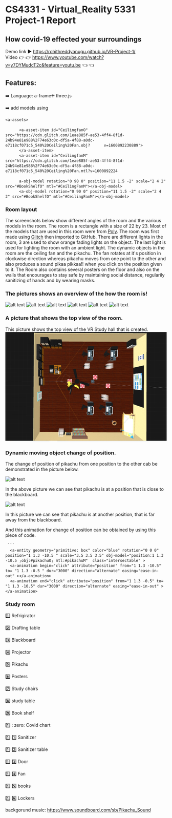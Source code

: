 
# CS4331 - Virtual_Reality 5331 Project-1 Report

## How covid-19 effected your surroundings

Demo link :arrow_forward: https://rohithreddyanugu.github.io/VR-Project-1/     
Video :point_right: :point_right: https://www.youtube.com/watch?v=y7DYMudcT2c&feature=youtu.be  :point_left: :point_left:

## Features:
:arrow_right: Language:  a-frame:heavy_plus_sign: three.js

:arrow_right: add models using 
```
<a-assets>
      
      <a-asset-item id="CeilingfanO" src="https://cdn.glitch.com/1eae885f-ae53-4ff4-8f1d-24b94e81e988%2F74e63c0c-df5a-4f88-a0dc-e7118cf071c5_540%20Ceiling%20Fan.obj?      v=1600892230889">
      </a-asset-item>
      <a-asset-item id="CeilingfanM" src="https://cdn.glitch.com/1eae885f-ae53-4ff4-8f1d-24b94e81e988%2F74e63c0c-df5a-4f88-a0dc-e7118cf071c5_540%20Ceiling%20Fan.mtl?v=1600892224
      
      a-obj-model rotation="0 90 0" position="11 1.5 -2" scale="2 4 2" src="#BookShelfO" mtl="#CeilingFanM"></a-obj-model>
      <a-obj-model rotation="0 90 0" position="11 1.5 -2" scale="2 4 2" src="#BookShelfO" mtl="#CeilingFanM"></a-obj-model>
```

### Room layout
The screenshots below show different angles of the room and the various models in the room. The room is a rectangle with a size of 22 by 23. Most of the models that are used in this room were from [Poly](https://poly.google.com/). The room was first made using [Glitch](https://glitch.com/) then imported to GitHub. There are  different lights in the room, 3 are used to show orange fading lights on the object. The last light is used for lighting the room with an ambient light. The dynamic objects in the room are the ceiling fan and the pikachu. The fan rotates at it's position in clockwise direction whereas pikachu moves from one point to the other and also produces a sound pikaa pikkaa!! when you click on the position given to it.
The Room also contains several posters on the floor and also on the walls that encourages to stay safe by maintaining social distance, regularily sanitizing of hands and by wearing masks.

### The pictures shows an overview of the how the room is!

![alt text](https://github.com/rohithreddyanugu/VR-Project-1/blob/main/2020-09-27%20(1).png)
![alt text](https://github.com/rohithreddyanugu/VR-Project-1/blob/main/2020-09-27%20(10).png)
![alt text](https://github.com/rohithreddyanugu/VR-Project-1/blob/main/2020-10-04%20(3).png)
![alt text](https://github.com/rohithreddyanugu/VR-Project-1/blob/main/2020-09-27%20(3).png)
![alt text](https://github.com/rohithreddyanugu/VR-Project-1/blob/main/2020-09-27%20(6).png)
![alt text](https://github.com/rohithreddyanugu/VR-Project-1/blob/main/2020-09-27%20(12).png)

### A picture that shows the top view of the room.
This picture shows the top view of the VR Study hall that is created.
![alt text](https://github.com/rohithreddyanugu/VR-Project-1/blob/main/top%20view.png)


### Dynamic moving object change of position.
The change of position of pikachu from one position to the other cab be demonstrated in the picture below.

![alt text](https://github.com/rohithreddyanugu/VR-Project-1/blob/main/2020-10-04%20(5).png)

In the above picture we can see that pikachu is at a position that is close to the blackboard.

![alt text](https://github.com/rohithreddyanugu/VR-Project-1/blob/main/2020-10-04%20(6).png)

In this picture we can see that pikachu is at another position, that is far away from the blackboard.

And this animation for change of position can be obtained by using this piece of code.

     ``` 
      <a-entity geometry="primitive: box" color="blue" rotation="0 0 0" position="1 1.3 -10.5 " scale="3.5 3.5 3.5" obj-model="position:1 1.3 -10.5 ;obj:#pikachuO; mtl:#pikachuM"  class="intersectable" >
      <a-animation begin="click" attribute="position" from="1 1.3 -10.5" to= "1 1.3 -0.5 " dur="3000" direction="alternate" easing="ease-in-out" ></a-animation>   
      <a-animation end="click" attribute="position" from="1 1.3 -0.5" to= "1 1.3 -10.5" dur="3000" direction="alternate" easing="ease-in-out" ></a-animation>   

### **Study room**
:one: Refrigirator   

:two: Drafting table

:three: Blackboard

:four: Projector 

:five: Pikachu

:six: Posters

:seven: Study chairs 

:eight: study table

:nine: Book shelf

:one: : zero: Covid chart

:one: :one: Sanitizer  

:one: :two: Sanitizer table

:one: :three: Door

:one: :four: Fan

:one: :five: books

:one: :six: Lockers

backgorund music: https://www.soundboard.com/sb/Pikachu_Sound


